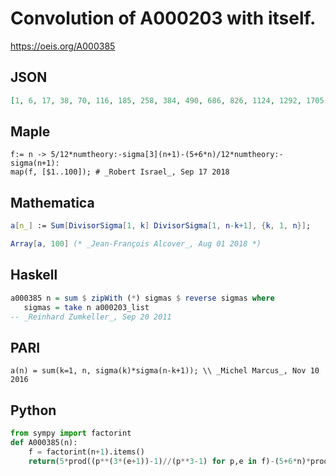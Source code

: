 # Convolution of A000203 with itself\.
https://oeis.org/A000385
## JSON
```JSON
[1, 6, 17, 38, 70, 116, 185, 258, 384, 490, 686, 826, 1124, 1292, 1705, 1896, 2491, 2670, 3416, 3680, 4602, 4796, 6110, 6178, 7700, 7980, 9684, 9730, 12156, 11920, 14601, 14752, 17514, 17224, 21395, 20406, 24590, 24556, 28920, 27860, 34112, 32186, 38674, 37994, 43980, 42136, 51646, 47772, 56749, 55500, 64316, 60606, 73420, 67956, 80500, 77760, 88860, 83810, 102284, 92690, 108752, 105236, 120777, 112672, 135120, 123046, 145194, 138656, 157512, 146580, 177515, 159396, 185744, 179122]
```
## Maple
```Maple
f:= n -> 5/12*numtheory:-sigma[3](n+1)-(5+6*n)/12*numtheory:-sigma(n+1):
map(f, [$1..100]); # _Robert Israel_, Sep 17 2018
```
## Mathematica
```Mathematica
a[n_] := Sum[DivisorSigma[1, k] DivisorSigma[1, n-k+1], {k, 1, n}];
```
```Mathematica
Array[a, 100] (* _Jean-François Alcover_, Aug 01 2018 *)
```
## Haskell
```Haskell
a000385 n = sum $ zipWith (*) sigmas $ reverse sigmas where
   sigmas = take n a000203_list
-- _Reinhard Zumkeller_, Sep 20 2011
```
## PARI
```PARI
a(n) = sum(k=1, n, sigma(k)*sigma(n-k+1)); \\ _Michel Marcus_, Nov 10 2016
```
## Python
```Python
from sympy import factorint
def A000385(n):
    f = factorint(n+1).items()
    return(5*prod((p**(3*(e+1))-1)//(p**3-1) for p,e in f)-(5+6*n)*prod((p**(e+1)-1)//(p-1) for p, e in f))//12 # _Chai Wah Wu_, Jul 25 2024
```
